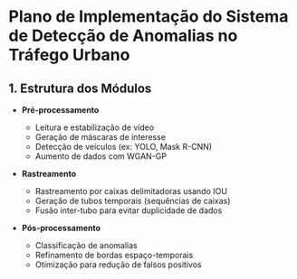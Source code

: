 # Plano de Implementação do Sistema de Detecção de Anomalias no Tráfego Urbano

## 1. Estrutura dos Módulos

- **Pré-processamento**
    - Leitura e estabilização de vídeo
    - Geração de máscaras de interesse
    - Detecção de veículos (ex: YOLO, Mask R-CNN)
    - Aumento de dados com WGAN-GP

- **Rastreamento**
    - Rastreamento por caixas delimitadoras usando IOU
    - Geração de tubos temporais (sequências de caixas)
    - Fusão inter-tubo para evitar duplicidade de dados

- **Pós-processamento**
    - Classificação de anomalias
    - Refinamento de bordas espaço-temporais
    - Otimização para redução de falsos positivos